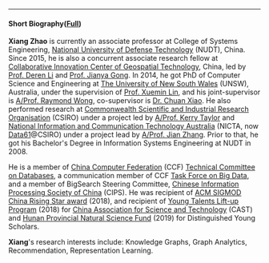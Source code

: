 ---
#### Short Biography(<a href="about:blank" target="_blank">Full</a>)
**Xiang Zhao** is currently an associate professor at College of Systems Engineering, <a href="https://english.nudt.edu.cn/" target="_blank">National University of Defense Technology</a> (NUDT), China. Since 2015, he is also a concurrent associate research fellow at <a href="http://innogst.whu.edu.cn/" target="_blank">Collaborative Innovation Center of Geospatial Technology</a>, China, led by <a href = "http://en.whu.edu.cn/info/1073/1569.htm" target = "_blank">Prof. Deren Li</a> and <a href="http://en.whu.edu.cn/info/1073/1568.htm" target="_blank">Prof. Jianya Gong</a>. In 2014, he got PhD of Computer Science and Engineering at <a href="http://www.unsw.edu.au/" target="_blank">The University of New South Wales</a> (UNSW), Australia, under the supervision of <a href="http://www.cse.unsw.edu.au/~lxue" target ="_blank">Prof. Xuemin Lin</a>, and his joint-supervisor is <a href="http://www.cse.unsw.edu.au/~wong" target="_blank">A/Prof. Raymond Wong</a>, co-supervisor is <a href="https://sites.google.com/site/chuanxiao1983/" target ="_blank">Dr. Chuan Xiao</a>. He also performed research at <a href="http://www.csiro.au/" target="_blank">Commonwealth Scientific and Industrial Research Organisation</a> (CSIRO) under a project led by <a href="http://www.ict.csiro.au/staff/kerry.taylor/" target="_blank">A/Prof. Kerry Taylor</a> and <a href="http://www.nicta.com.au/" target="_blank">National Information and Communication Technology Australia</a> (NICTA, now <a href="https://www.data61.csiro.au/" target="_blank">Data61</a>@CSIRO) under a project lead by <a href="https://www.uts.edu.au/staff/jian.zhang" target="_blank">A/Prof. Jian Zhang</a>. Prior to that, he got his Bachelor's Degree in Information Systems Engineering at NUDT in 2008. 

He is a member of <a href="http://www.ccf.org.cn/sites/ccf/" target="_blank">China Computer Federation</a> (CCF) <a href="http://tcdb.ccf.org.cn/" target="_blank">Technical Committee on Databases</a>, a communication member of CCF <a href="http://www.ccf.org.cn/sites/ccf/dsfzw.jsp" target="_blank">Task Force on Big Data</a>, and a member of BigSearch Steering Committee, <a href="http://www.cipsc.org.cn/index.php" target = "_blank">Chinese Information Processing Society of China</a> (CIPS). He was recipient of <a href ="https://china.acm.org/awards.html" target="_blank">ACM SIGMOD China Rising Star award</a> (2018), and recipient of <a href = "http://www.cast.org.cn/art/2018/9/30/art_19_35872.html" target = "_blank">Young Talents Lift-up Program</a> (2018) for <a href = "http://www.cast.org.cn/" target = "_blank">China Association for Science and Technology</a> (CAST) and <a href = "http://kjt.hunan.gov.cn/zxgz/zkjj/" target = "_blank">Hunan Provincial Natural Science Fund</a> (2019) for Distinguished Young Scholars.

**Xiang**'s research interests include: Knowledge Graphs, Graph Analytics, Recommendation, Representation Learning.
